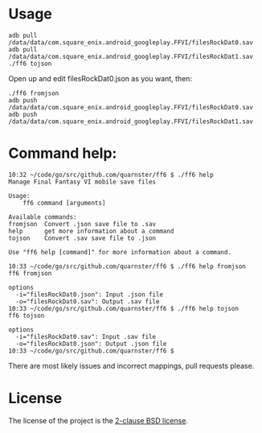 # Usage

	adb pull /data/data/com.square_enix.android_googleplay.FFVI/filesRockDat0.sav
	adb pull /data/data/com.square_enix.android_googleplay.FFVI/filesRockDat1.sav
	./ff6 tojson

Open up and edit filesRockDat0.json as you want, then:

	./ff6 fromjson
	adb push /data/data/com.square_enix.android_googleplay.FFVI/filesRockDat0.sav
	adb push /data/data/com.square_enix.android_googleplay.FFVI/filesRockDat1.sav

# Command help:

	10:32 ~/code/go/src/github.com/quarnster/ff6 $ ./ff6 help
	Manage Final Fantasy VI mobile save files
	
	Usage:
		ff6 command [arguments]
	
	Available commands:
	fromjson  Convert .json save file to .sav
	help      get more information about a command
	tojson    Convert .sav save file to .json
	
	Use "ff6 help [command]" for more information about a command.
	
	10:33 ~/code/go/src/github.com/quarnster/ff6 $ ./ff6 help fromjson
	ff6 fromjson
	
	options
	  -i="filesRockDat0.json": Input .json file
	  -o="filesRockDat0.sav": Output .sav file
	10:33 ~/code/go/src/github.com/quarnster/ff6 $ ./ff6 help tojson
	ff6 tojson
	
	options
	  -i="filesRockDat0.sav": Input .sav file
	  -o="filesRockDat0.json": Output .json file
	10:33 ~/code/go/src/github.com/quarnster/ff6 $

There are most likely issues and incorrect mappings, pull requests please.

# License

The license of the project is the [2-clause BSD license](https://github.com/quarnster/ff6/blob/master/LICENSE).
